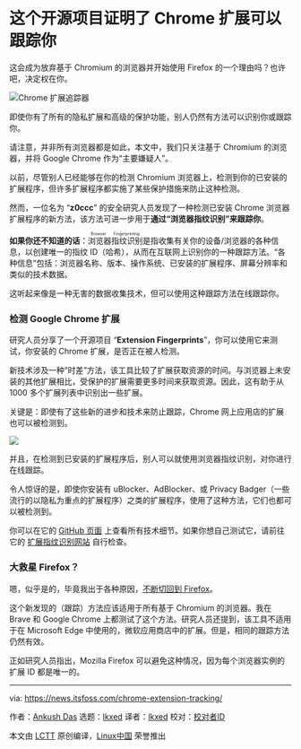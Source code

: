 [#]: subject: "This Open-Source Project Proves Chrome Extensions Can Track You"
[#]: via: "https://news.itsfoss.com/chrome-extension-tracking/"
[#]: author: "Ankush Das https://news.itsfoss.com/author/ankush/"
[#]: collector: "lkxed"
[#]: translator: "lkxed"
[#]: reviewer: " "
[#]: publisher: " "
[#]: url: " "

这个开源项目证明了 Chrome 扩展可以跟踪你
======
这会成为放弃基于 Chromium 的浏览器并开始使用 Firefox 的一个理由吗？也许吧，决定权在你。

![Chrome 扩展追踪器][1]

即使你有了所有的隐私扩展和高级的保护功能，别人仍然有方法可以识别你或跟踪你。

请注意，并非所有浏览器都是如此，本文中，我们只关注基于 Chromium 的浏览器，并将 Google Chrome 作为“主要嫌疑人”。

以前，尽管别人已经能够在你的检测 Chromium 浏览器上，检测到你的已安装的扩展程序，但许多扩展程序都实施了某些保护措施来防止这种检测。

然而，一位名为 “**z0ccc**” 的安全研究人员发现了一种检测已安装 Chrome 浏览器扩展程序的新方法，该方法可进一步用于**通过“浏览器指纹识别”来跟踪你**。

**如果你还不知道的话**：<ruby>浏览器指纹识别<rt>Browser Fingerprinting</rt></ruby>是指收集有关你的设备/浏览器的各种信息，以创建唯一的指纹 ID（哈希），从而在互联网上识别你的一种跟踪方法。“各种信息”包括：浏览器名称、版本、操作系统、已安装的扩展程序、屏幕分辨率和类似的技术数据。

这听起来像是一种无害的数据收集技术，但可以使用这种跟踪方法在线跟踪你。

### 检测 Google Chrome 扩展

研究人员分享了一个开源项目 “**Extension Fingerprints**”，你可以使用它来测试，你安装的 Chrome 扩展，是否正在被人检测。

新技术涉及一种“时差”方法，该工具比较了扩展获取资源的时间。与浏览器上未安装的其他扩展相比，受保护的扩展需要更多时间来获取资源。因此，这有助于从 1000 多个扩展列表中识别出一些扩展。

关键是：即使有了这些新的进步和技术来防止跟踪，Chrome 网上应用店的扩展也可以被检测到。

![][2]

并且，在检测到已安装的扩展程序后，别人可以就使用浏览器指纹识别，对你进行在线跟踪。

令人惊讶的是，即使你安装有 uBlocker、AdBlocker、或 Privacy Badger（一些流行的以隐私为重点的扩展程序）之类的扩展程序，使用了这种方法，它们也都可以被检测到。

你可以在它的 [GitHub 页面][3] 上查看所有技术细节。如果你想自己测试它，请前往它的 [扩展指纹识别网站][4] 自行检查。

### 大救星 Firefox？

嗯，似乎是的，毕竟我出于各种原因，[不断切回到 Firefox][5]。

这个新发现的（跟踪）方法应该适用于所有基于 Chromium 的浏览器。我在 Brave 和 Google Chrome 上都测试了这个方法。研究人员还提到，该工具不适用于在 Microsoft Edge 中使用的，微软应用商店中的扩展。但是，相同的跟踪方法仍然有效。

正如研究人员指出，Mozilla Firefox 可以避免这种情况，因为每个浏览器实例的扩展 ID 都是唯一的。

--------------------------------------------------------------------------------

via: https://news.itsfoss.com/chrome-extension-tracking/

作者：[Ankush Das][a]
选题：[lkxed][b]
译者：[lkxed](https://github.com/lkxed)
校对：[校对者ID](https://github.com/校对者ID)

本文由 [LCTT](https://github.com/LCTT/TranslateProject) 原创编译，[Linux中国](https://linux.cn/) 荣誉推出

[a]: https://news.itsfoss.com/author/ankush/
[b]: https://github.com/lkxed
[1]: https://news.itsfoss.com/wp-content/uploads/2022/06/opensource-project-tracker-chrome-extensions.jpg
[2]: https://news.itsfoss.com/wp-content/uploads/2022/06/extension-fingerprints.jpg
[3]: https://github.com/z0ccc/extension-fingerprints
[4]: https://z0ccc.github.io/extension-fingerprints/
[5]: https://news.itsfoss.com/why-mozilla-firefox/
